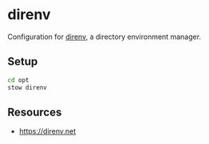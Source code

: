 # direnv

Configuration for [direnv](https://direnv.net/), a directory environment
manager.

## Setup

```bash
cd opt
stow direnv
```

## Resources

- https://direnv.net

